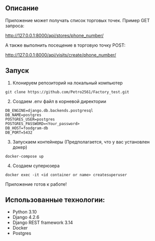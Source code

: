 ## Описание

Приложение может получать список торговых точек. Пример GET запроса:

http://127.0.0.1:8000/api/stores/phone_number/

А также выполнить посещение в торговую точку POST:

http://127.0.0.1:8000/api/visits/create/phone_number/

## Запуск

1. Клонируем репозиторий на локальный компьютер 

```
git clone https://github.com/Petro2561/Factory_test.git
```

2. Создаем .env файл в корневой директории

```
DB_ENGINE=django.db.backends.postgresql
DB_NAME=postgres
POSTGRES_USER=postgres
POSTGRES_PASSWORD=<Your_password>
DB_HOST=foodgram-db
DB_PORT=5432
```

3. Запускаем контейнеры (Предполагается, что у вас установлен докер)
```
docker-compose up
```
4. Создаем суперюзера
```
docker exec -it <id container or name> createsuperuser
```

Приложение готов к работе!

## Использованные технологии:
- Python 3.10
- Django 4.2.6
- Django REST framework 3.14
- Docker
- Postgres

